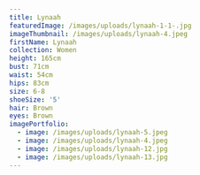 ```yaml
---
title: Lynaah
featuredImage: /images/uploads/lynaah-1-1-.jpg
imageThumbnail: /images/uploads/lynaah-4.jpeg
firstName: Lynaah
collection: Women
height: 165cm
bust: 71cm
waist: 54cm
hips: 83cm
size: 6-8
shoeSize: '5'
hair: Brown
eyes: Brown
imagePortfolio:
  - image: /images/uploads/lynaah-5.jpeg
  - image: /images/uploads/lynaah-4.jpeg
  - image: /images/uploads/lynaah-12.jpg
  - image: /images/uploads/lynaah-13.jpg
---
```


